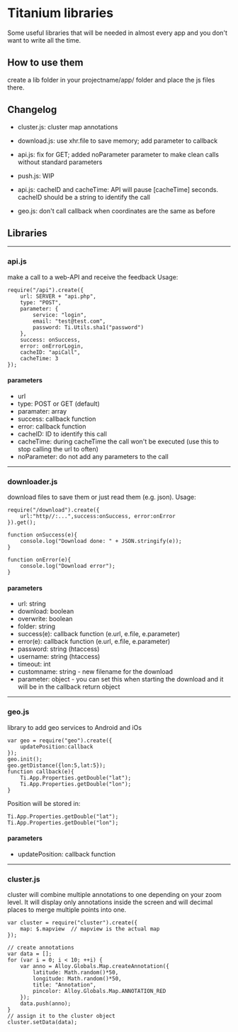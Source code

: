 # Titanium libraries

Some useful libraries that will be needed in almost every app and you don't want to write all the time.

## How to use them

create a lib folder in your projectname/app/ folder and place the js files there.


## Changelog
- cluster.js: cluster map annotations
- download.js: use xhr.file to save memory; add parameter to callback


- api.js: fix for GET; added noParameter parameter to make clean calls without standard parameters
- push.js: WIP


- api.js: cacheID and cacheTime: API will pause [cacheTime] seconds. cacheID should be a string to identify the call
- geo.js: don't call callback when coordinates are the same as before

## Libraries

___

### api.js

make a call to a web-API and receive the feedback
Usage:
~~~
require("/api").create({
	url: SERVER + "api.php",
	type: "POST",
	parameter: {
		service: "login",
		email: "test@test.com",
		password: Ti.Utils.sha1("password")
	},
	success: onSuccess,
	error: onErrorLogin,
	cacheID: "apiCall",
	cacheTime: 3
});
~~~

#### parameters
- url
- type: POST or GET (default)
- paramater: array
- success: callback function
- error: callback function
- cacheID: ID to identify this call
- cacheTime: during cacheTime the call won't be executed (use this to stop calling the url to often)
- noParameter: do not add any parameters to the call

___

### downloader.js

download files to save them or just read them (e.g. json).
Usage:
~~~
require("/download").create({
	url:"http//:...",success:onSuccess, error:onError
}).get();

function onSuccess(e){
	console.log("Download done: " + JSON.stringify(e));
}

function onError(e){
	console.log("Download error");
}
~~~

#### parameters
- url: string
- download: boolean
- overwrite: boolean
- folder: string
- success(e): callback function (e.url, e.file, e.parameter)
- error(e): callback function (e.url, e.file, e.parameter)
- password: string (htaccess)
- username: string (htaccess)
- timeout: int
- customname: string - new filename for the download
- parameter: object - you can set this when starting the download and it will be in the callback return object

___

### geo.js

library to add geo services to Android and iOs
~~~
var geo = require("geo").create({
	updatePosition:callback
});
geo.init();
geo.getDistance({lon:5,lat:5});
function callback(e){
	Ti.App.Properties.getDouble("lat");
	Ti.App.Properties.getDouble("lon");
}
~~~

Position will be stored in:
~~~
Ti.App.Properties.getDouble("lat");
Ti.App.Properties.getDouble("lon");
~~~

#### parameters
- updatePosition: callback function


___

### cluster.js

cluster will combine multiple annotations to one depending on your zoom level. It will display only annotations inside the screen and will decimal places to merge multiple points into one.

~~~
var cluster = require("cluster").create({
	map: $.mapview	// mapview is the actual map
});

// create annotations
var data = [];
for (var i = 0; i < 10; ++i) {
	var anno = Alloy.Globals.Map.createAnnotation({
		latitude: Math.random()*50,
		longitude: Math.random()*50,
		title: "Annotation",
		pincolor: Alloy.Globals.Map.ANNOTATION_RED
	});
	data.push(anno);
}
// assign it to the cluster object
cluster.setData(data);
~~~
